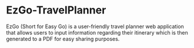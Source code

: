# EzGo-TravelPlanner
EzGo (Short for Easy Go) is a user-friendly travel planner web application that allows users to input information regarding their itinerary which is then generated to a PDF for easy sharing purposes.
